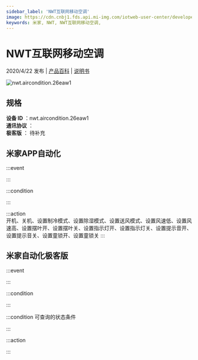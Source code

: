 ```yaml
---
sidebar_label: 'NWT互联网移动空调'
image: https://cdn.cnbj1.fds.api.mi-img.com/iotweb-user-center/developer_16790477223460nlpoeTP.png?GalaxyAccessKeyId=AKVGLQWBOVIRQ3XLEW&Expires=9223372036854775807&Signature=IqNpz4cnKE3oRUTilFcRB2KO4PQ=
keywords: 米家, NWT, NWT互联网移动空调, 
---
```

# NWT互联网移动空调

2020/4/22 发布 | [产品百科](https://home.mi.com/webapp/content/baike/product/index.html?model=nwt.aircondition.26eaw1/) | [说明书](https://home.mi.com/views/introduction.html?model=nwt.aircondition.26eaw1&region=cn)

![nwt.aircondition.26eaw1](https://cdn.cnbj1.fds.api.mi-img.com/iotweb-user-center/developer_16790477223460nlpoeTP.png?GalaxyAccessKeyId=AKVGLQWBOVIRQ3XLEW&Expires=9223372036854775807&Signature=IqNpz4cnKE3oRUTilFcRB2KO4PQ=)

## 规格  
> 
**设备 ID** ：nwt.aircondition.26eaw1  
**通讯协议** ：  
**极客版**  ： 待补充 


## 米家APP自动化  

:::event  

:::

:::condition  

:::

:::action   
开机、关机、设置制冷模式、设置除湿模式、设置送风模式、设置风速低、设置风速高、设置摆叶开、设置摆叶关、设置指示灯开、设置指示灯关、设置提示音开、设置提示音关、设置童锁开、设置童锁关
:::

## 米家自动化极客版  

:::event  

:::

:::condition  

:::

:::condition 可查询的状态条件  

:::

:::action  

:::

        
